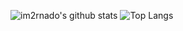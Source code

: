 ![im2rnado's github stats](https://github-readme-stats.vercel.app/api?username=im2rnado&show_icons=true&theme=radical)
![Top Langs](https://github-readme-stats.vercel.app/api/top-langs/?username=im2rnado)
